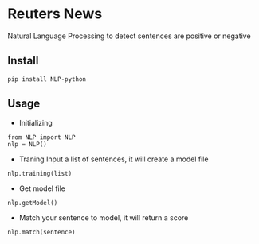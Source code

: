 # Reuters News
Natural Language Processing to detect sentences are positive or negative

## Install
```
pip install NLP-python
```

## Usage
- Initializing
```
from NLP import NLP
nlp = NLP()
```
- Traning
Input a list of sentences, it will create a model file
```
nlp.training(list)
```
- Get model file
```
nlp.getModel()
```
- Match your sentence to model, it will return a score
```
nlp.match(sentence)
```
